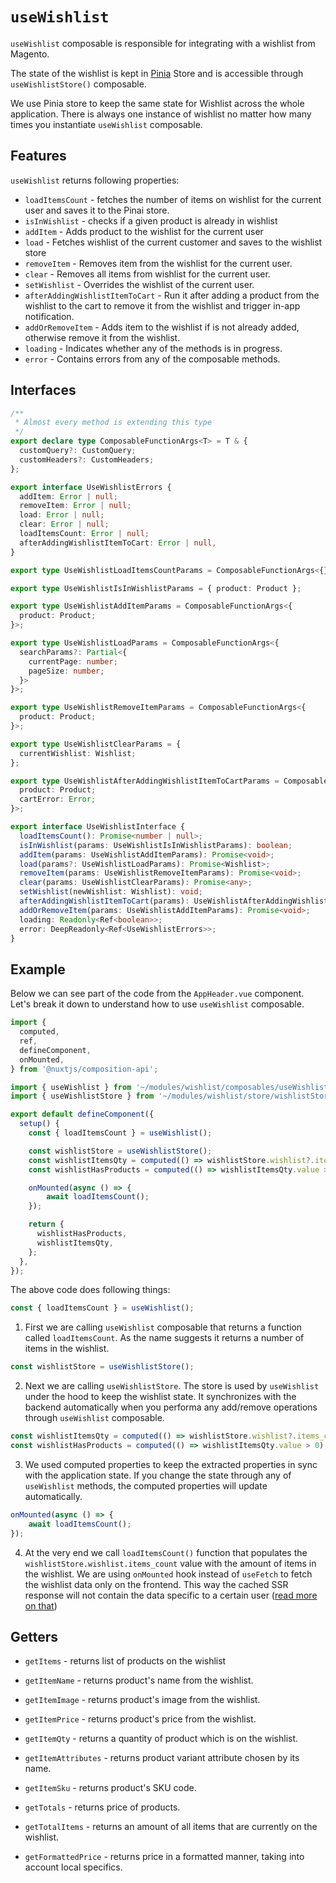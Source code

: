 # `useWishlist`


`useWishlist` composable is responsible for integrating with a wishlist from Magento. 

The state of the wishlist is kept in [Pinia](https://pinia.vuejs.org/) Store and is accessible through `useWishlistStore()` composable.

We use Pinia store to keep the same state for Wishlist across the whole application. There is always one instance of wishlist no matter how many times you instantiate `useWishlist` composable.

## Features

`useWishlist` returns following properties:
- `loadItemsCount` -  fetches the number of items on wishlist for the current user and saves it to the Pinai store.
- `isInWishlist` - checks if a given product is already in wishlist
- `addItem` - Adds product to the wishlist for the current user
- `load` - Fetches wishlist of the current customer and saves to the wishlist store
- `removeItem` - Removes item from the wishlist for the current user.
- `clear` - Removes all items from wishlist for the current user.
- `setWishlist` - Overrides the wishlist of the current user.
- `afterAddingWishlistItemToCart` - Run it after adding a product from the wishlist to the cart to remove it from the wishlist and trigger in-app notification.
- `addOrRemoveItem` - Adds item to the wishlist if is not already added, otherwise remove it from the wishlist.
-  `loading` - Indicates whether any of the methods is in progress.
-   `error` - Contains errors from any of the composable methods.

## Interfaces

```ts
/**
 * Almost every method is extending this type
 */
export declare type ComposableFunctionArgs<T> = T & {
  customQuery?: CustomQuery;
  customHeaders?: CustomHeaders;
};

export interface UseWishlistErrors {
  addItem: Error | null;
  removeItem: Error | null;
  load: Error | null;
  clear: Error | null;
  loadItemsCount: Error | null;
  afterAddingWishlistItemToCart: Error | null,
}

export type UseWishlistLoadItemsCountParams = ComposableFunctionArgs<{}>;

export type UseWishlistIsInWishlistParams = { product: Product };

export type UseWishlistAddItemParams = ComposableFunctionArgs<{
  product: Product;
}>;

export type UseWishlistLoadParams = ComposableFunctionArgs<{
  searchParams?: Partial<{
    currentPage: number;
    pageSize: number;
  }>
}>;

export type UseWishlistRemoveItemParams = ComposableFunctionArgs<{
  product: Product;
}>;

export type UseWishlistClearParams = {
  currentWishlist: Wishlist;
};

export type UseWishlistAfterAddingWishlistItemToCartParams = ComposableFunctionArgs<{
  product: Product;
  cartError: Error;
}>;

export interface UseWishlistInterface {
  loadItemsCount(): Promise<number | null>;
  isInWishlist(params: UseWishlistIsInWishlistParams): boolean;
  addItem(params: UseWishlistAddItemParams): Promise<void>;
  load(params?: UseWishlistLoadParams): Promise<Wishlist>;
  removeItem(params: UseWishlistRemoveItemParams): Promise<void>;
  clear(params: UseWishlistClearParams): Promise<any>;
  setWishlist(newWishlist: Wishlist): void;
  afterAddingWishlistItemToCart(params): UseWishlistAfterAddingWishlistItemToCartParams): void;
  addOrRemoveItem(params: UseWishlistAddItemParams): Promise<void>;
  loading: Readonly<Ref<boolean>>;
  error: DeepReadonly<Ref<UseWishlistErrors>>;
}
```

## Example

Below we can see part of the code from the `AppHeader.vue` component. Let's break it down to understand how to use `useWishlist` composable.

```typescript
import {
  computed,
  ref,
  defineComponent,
  onMounted,
} from '@nuxtjs/composition-api';

import { useWishlist } from '~/modules/wishlist/composables/useWishlist';
import { useWishlistStore } from '~/modules/wishlist/store/wishlistStore';

export default defineComponent({
  setup() {
    const { loadItemsCount } = useWishlist();

    const wishlistStore = useWishlistStore();
    const wishlistItemsQty = computed(() => wishlistStore.wishlist?.items_count ?? 0);
    const wishlistHasProducts = computed(() => wishlistItemsQty.value > 0);

    onMounted(async () => {
        await loadItemsCount();
    });

    return {
      wishlistHasProducts,
      wishlistItemsQty,
    };
  },
});
```

The above code does following things:

```js
const { loadItemsCount } = useWishlist();
```
1. First we are calling `useWishlist` composable that returns a function called `loadItemsCount`. As the name suggests it returns a number of items in the wishlist.
```js
const wishlistStore = useWishlistStore();
```
2. Next we are calling `useWishlistStore`. The store is used by `useWishlist` under the hood to keep the wishlist state. It synchronizes with the backend automatically when you performa any add/remove operations through `useWishlist` composable. 
```js
const wishlistItemsQty = computed(() => wishlistStore.wishlist?.items_count ?? 0);
const wishlistHasProducts = computed(() => wishlistItemsQty.value > 0); 
```
3. We used computed properties to keep the extracted properties in sync with the application state. If you change the state through any of `useWishlist` methods, the computed properties will update automatically.
```js
onMounted(async () => {
    await loadItemsCount();
});
```
4. At the very end we call `loadItemsCount()` function that populates the `wishlistStore.wishlist.items_count` value with the amount of items in the wishlist. We are using `onMounted` hook instead of `useFetch` to fetch the wishlist data only on the frontend. This way the cached SSR response will not contain the data specific to a certain user ([read more on that](https://dev.to/vue-storefront/how-to-deal-with-caching-and-dynamic-content-2ilk))


## Getters

- `getItems` - returns list of products on the wishlist

- `getItemName` - returns product's name from the wishlist.

- `getItemImage` - returns product's image from the wishlist.

- `getItemPrice` - returns product's price from the wishlist.

- `getItemQty` - returns a quantity of product which is on the wishlist.

- `getItemAttributes` - returns product variant attribute chosen by its name.

- `getItemSku` - returns product's SKU code.

- `getTotals` - returns price of products.

- `getTotalItems` - returns an amount of all items that are currently on the wishlist.

- `getFormattedPrice` - returns price in a formatted manner, taking into account local specifics.


